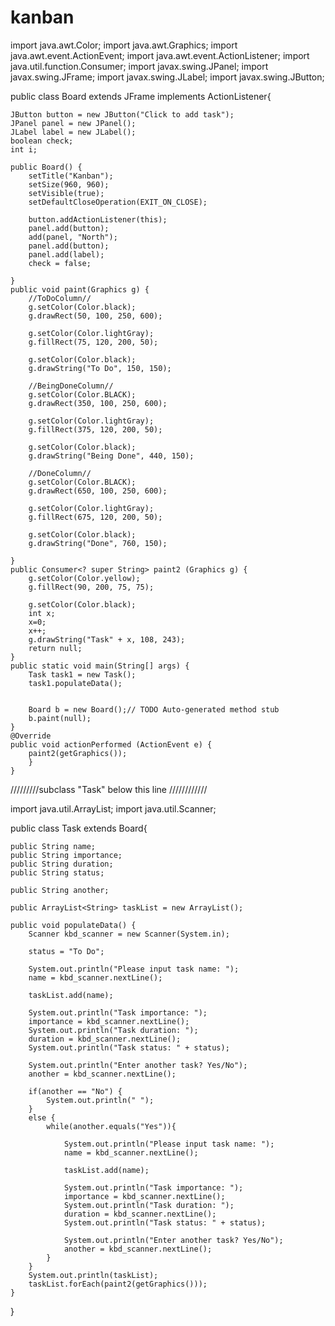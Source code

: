 # kanban
import java.awt.Color;
import java.awt.Graphics;
import java.awt.event.ActionEvent;
import java.awt.event.ActionListener;
import java.util.function.Consumer;
import javax.swing.JPanel;
import javax.swing.JFrame;
import javax.swing.JLabel;
import javax.swing.JButton;


public class Board extends JFrame implements ActionListener{
	
	JButton button = new JButton("Click to add task");
	JPanel panel = new JPanel();
	JLabel label = new JLabel();
	boolean check;
	int i;
	
	public Board() {
		setTitle("Kanban");
		setSize(960, 960); 
		setVisible(true);
		setDefaultCloseOperation(EXIT_ON_CLOSE);
		
		button.addActionListener(this);
		panel.add(button);
		add(panel, "North");
		panel.add(button);
		panel.add(label);		
		check = false;
		
	}
	public void paint(Graphics g) {
		//ToDoColumn//
		g.setColor(Color.black);
		g.drawRect(50, 100, 250, 600);
		
		g.setColor(Color.lightGray);
		g.fillRect(75, 120, 200, 50);
		
		g.setColor(Color.black);
		g.drawString("To Do", 150, 150);
		
		//BeingDoneColumn//
		g.setColor(Color.BLACK);
		g.drawRect(350, 100, 250, 600);
		
		g.setColor(Color.lightGray);
		g.fillRect(375, 120, 200, 50);
		
		g.setColor(Color.black);
		g.drawString("Being Done", 440, 150);
		
		//DoneColumn//
		g.setColor(Color.BLACK);
		g.drawRect(650, 100, 250, 600);
		
		g.setColor(Color.lightGray);
		g.fillRect(675, 120, 200, 50);
		
		g.setColor(Color.black);
		g.drawString("Done", 760, 150);
		
	}
	public Consumer<? super String> paint2 (Graphics g) {
		g.setColor(Color.yellow);
		g.fillRect(90, 200, 75, 75);
		
		g.setColor(Color.black);
		int x;
		x=0;
		x++;
		g.drawString("Task" + x, 108, 243);
		return null;
	}
	public static void main(String[] args) {
		Task task1 = new Task();
		task1.populateData();
		
		
		Board b = new Board();// TODO Auto-generated method stub
		b.paint(null);
	}
	@Override
	public void actionPerformed (ActionEvent e) {
		paint2(getGraphics());
		}
	}
  
  /////////subclass "Task" below this line ////////////
  
  import java.util.ArrayList;
import java.util.Scanner;

public class Task extends Board{
	
	public String name;
	public String importance;
	public String duration;
	public String status;
	
	public String another;
	
	public ArrayList<String> taskList = new ArrayList();
	
	public void populateData() {	
		Scanner kbd_scanner = new Scanner(System.in);	
		
		status = "To Do";
		
		System.out.println("Please input task name: ");
		name = kbd_scanner.nextLine();
		
		taskList.add(name);
		
		System.out.println("Task importance: ");
		importance = kbd_scanner.nextLine();
		System.out.println("Task duration: ");
		duration = kbd_scanner.nextLine();
		System.out.println("Task status: " + status);
		
		System.out.println("Enter another task? Yes/No");
		another = kbd_scanner.nextLine();
		
		if(another == "No") {
			System.out.println(" ");
		}
		else {
			while(another.equals("Yes")){
	
				System.out.println("Please input task name: ");
				name = kbd_scanner.nextLine();	
				
				taskList.add(name);
				
				System.out.println("Task importance: ");
				importance = kbd_scanner.nextLine();
				System.out.println("Task duration: ");
				duration = kbd_scanner.nextLine();
				System.out.println("Task status: " + status);
		
				System.out.println("Enter another task? Yes/No");
				another = kbd_scanner.nextLine();
			}
		}
		System.out.println(taskList);
		taskList.forEach(paint2(getGraphics()));
	}
}
